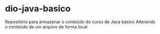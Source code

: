 # dio-java-basico
Repositório para armazenar o conteúdo do curso de Java básico
Alterando o conteúdo de um arquivo de forma local

